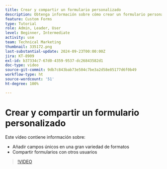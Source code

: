 ```yaml
---
title: Crear y compartir un formulario personalizado
description: Obtenga información sobre cómo crear un formulario personalizado, añadir campos únicos al formulario y compartir formularios con los usuarios.
feature: Custom Forms
type: Tutorial
role: Admin, Leader, User
level: Beginner, Intermediate
activity: use
team: Technical Marketing
thumbnail: 335172.png
last-substantial-update: 2024-09-23T00:00:00Z
jira: KT-8909
exl-id: b37334c7-67d0-4359-9537-dc26843582d1
doc-type: video
source-git-commit: 9db7c843bab73e504c7be3a2d58e85177d6f0b49
workflow-type: ht
source-wordcount: '51'
ht-degree: 100%

---
```


# Crear y compartir un formulario personalizado

Este vídeo contiene información sobre:

* Añadir campos únicos en una gran variedad de formatos
* Compartir formularios con otros usuarios

>[!VIDEO](https://video.tv.adobe.com/v/335172/?quality=12&learn=on)


